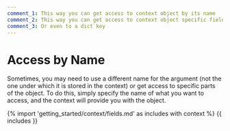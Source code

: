 ```yaml
---
comment_1: This way you can get access to context object by its name
comment_2: This way you can get access to context object specific field
comment_3: Or even to a dict key
---
```


# Access by Name

Sometimes, you may need to use a different name for the argument (not the one under which it is stored in the context) or get access to specific parts of the object. To do this, simply specify the name of what you want to access, and the context will provide you with the object.

{% import 'getting_started/context/fields.md' as includes with context %}
{{ includes }}
